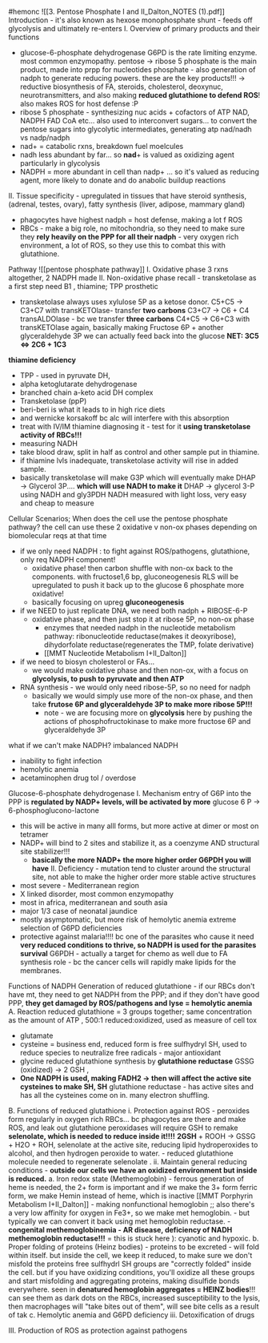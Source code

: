 #hemonc 
![[3. Pentose Phosphate I and II_Dalton_NOTES (1).pdf]]
Introduction - it's also known as hexose monophosphate shunt - feeds off glycolysis and ultimately re-enters 
I. Overview of primary products and their functions
- glucose-6-phosphate dehydrogenase G6PD is the rate limiting enzyme. most common enzymopathy. 
pentose -> ribose 5 phosphate is the main product, made into prpp for nucleotides
phosphate - also generation of nadph to generate reducing powers. these are the key products!!! -> 
	reductive biosynthesis of FA, steroids, cholesterol, deoxynuc, neurotransmitters, and also making **reduced glutathione to defend ROS**! also makes ROS for host defense :P
- ribose 5 phosphate - synthesizing nuc acids + cofactors of ATP NAD, NADPH FAD CoA etc... also used to interconvert sugars... to convert the pentose sugars into glycolytic intermediates, generating atp
nad/nadh vs nadp/nadph
- nad+ = catabolic rxns, breakdown fuel moelcules
- nadh less abundant by far... so **nad**+ is valued as oxidizing agent particularly in glycolysis 
- NADPH = more abundant in cell than nadp+ ... so it's valued as reducing agent, more likely to donate and do anabolic buildup reactions

II. Tissue specificity  - upregulated in tissues that have steroid synthesis, (adrenal, testes, ovary), fatty synthesis (liver, adipose, mammary gland)
- phagocytes have highest nadph = host defense, making a lot f ROS
- RBCs - make a big role, no mitochondria, so they need to make sure they **rely heavily on the PPP for all their nadph** - very oxygen rich environment, a lot of ROS, so they use this to combat this with glutathione. 

Pathway 
![[pentose phosphate pathway]]
I. Oxidative phase 3 rxns altogether, 2 NADPH made 
II. Non-oxidative phase 
recall - transketolase as a first step need B1 , thiamine; TPP prosthetic 
- transketolase always uses xylulose 5P as a ketose donor. 
C5+C5 -> C3+C7 with transKETOlase- transfer **two carbons**
C3+C7 -> C6 + C4 transALDOlase - bc we transfer **three carbons**
C4+C5 -> C6+C3 with transKETOlase again, basically making  Fructose 6P + another glyceraldehyde 3P we can actually feed back into the glucose 
**NET: 3C5 <=> 2C6 + 1C3**

**thiamine deficiency**
- TPP - used in pyruvate DH, 
- alpha ketoglutarate dehydrogenase
- branched chain a-keto acid DH complex
- Transketolase (ppP)
- beri-beri  is what it leads to in high rice diets
- and wernicke korsakoff bc alc will interfere with this absorption 
- treat with IV/IM thiamine 
diagnosing it - test for it **using transketolase activity of RBCs!!!**
- measuring NADH
- take blood draw, split in half as control and other sample put in thiamine. 
- if thiamine lvls inadequate, transketolase activity will rise in added sample. 
- basically transketolase will make G3P which will eventually make DHAP -> Glycerol 3P.... **which will use NADH to make it**
	DHAP -> glycerol 3-P using NADH and gly3PDH
	NADH measured with light loss, very easy and cheap to measure 

Cellular Scenarios; When does the cell use the pentose phosphate pathway? 
the cell can use these 2 oxidative v non-ox phases depending on biomolecular reqs at that time
- if we only need NADPH : to fight against ROS/pathogens, glutathione, only req NADPH component! 
	- oxidative phase! then carbon shuffle with non-ox back to the components. with fructose1,6 bp, gluconeogenesis RLS will be upregulated to push it back up to the glucose 6 phosphate more oxidative! 
	- basically focusing on upreg **gluconeogenesis**
- if we NEED to just replicate DNA, we need both nadph + RIBOSE-6-P
	- oxidative phase, and then just stop it at ribose 5P, no non-ox phase 
		- enzymes that needed nadph in the nucleotide metabolism pathway: ribonucleotide reductase(makes it deoxyribose), dihydorfolate reductase(regenerates the TMP, folate derivative)
		- [[MMT Nucleotide Metabolism I+II_Dalton]]
- if we need to biosyn cholesterol or FAs... 
	- we would make oxidative phase and then non-ox, with a focus on **glycolysis, to push to pyruvate and then ATP**
- RNA synthesis - we would only need ribose-5P, so no need for nadph
	- basically we would simply use more of the non-ox phase, and then take **frutose 6P and glyceraldehyde 3P to make more ribose 5P!!!**
		- note - we are focusing more on **glycolysis** here by pushing the actions of phosphofructokinase to make more fructose 6P and glyceraldehyde 3P 

what if we can't make NADPH? imbalanced NADPH
- inability to fight infection
- hemolytic anemia
- acetaminophen drug tol / overdose 

Glucose-6-phosphate dehydrogenase 
I. Mechanism 
entry of G6P into the PPP is **regulated by NADP+ levels, will be activated by more**
glucose 6 P -> 6-phosphoglucono-lactone
- this will be active in many alll forms, but more active at dimer or most on tetramer
- NADP+ will bind to 2 sites and stabilize it, as a coenzyme AND structural site stabilizer!!!
	- **basically the more NADP+ the more higher order G6PDH you will have**
II. Deficiency - mutation tend to cluster around the structural site, not able to make the higher order more stable active structures
- most severe - Mediterranean region
- X linked disorder, most common enzymopathy
- most in africa, mediterranean and south asia
- major 1/3 case of neonatal jaundice
- mostly asymptomatic, but more risk of hemolytic anemia 
extreme selection of G6PD deficiencies
- protective against malaria!!!! bc one of the parasites who cause it need **very reduced conditions to thrive, so NADPH is used for the parasites survival**
G6PDH - actually a target for chemo as well due to FA synthesis role - bc the cancer cells will rapidly make lipids for the membranes. 

Functions of NADPH 
Generation of reduced glutathione - if our RBCs don't have mt, they need to get NADPH from the PPP; and if they don't have good PPP, **they get damaged by ROS/pathogens and lyse = hemolytic anemia**
A. Reaction 
reduced glutathione = 3 groups together; same concentration as the amount of ATP , 500:1 reduced:oxidized, used as measure of cell tox
- glutamate
- cysteine = business end, reduced form is free sulfhydryl SH, used to reduce species to neutralize free radicals - major antioxidant 
- glycine
reduced glutathione synthesis by **glutathione reductase**
GSSG (oxidized) -> 2 GSH , 
- **One NADPH is used, making FADH2 -> then will affect the active site cysteines to make SH, SH**
glutathione reductase - has active sites and has all the cysteines come on in. many electron shuffling. 

B. Functions of reduced glutathione 
	i. Protection against ROS - peroxides form regularly in oxygen rich RBCs... bc phagocytes are there and make ROS, and leak out 
		glutathione peroxidases will require GSH to remake **selenolate, which is needed to reduce inside it!!!!**
		**2GSH** + ROOH -> GSSG + H2O + ROH, selenolate at the active site, reducing lipid hydroperoxides to alcohol, and then hydrogen peroxide to water. 
		- reduced glutathione molecule needed to regenerate selenolate . 
	ii. Maintain general reducing conditions - **outside our cells we have an oxidized environment but inside is reduced.** 
		a. Iron redox state (Methemoglobin) - ferrous generation of heme is needed, the 2+ form is important and if we make the 3+ form ferric form, we make Hemin instead of heme, which is inactive [[MMT Porphyrin Metabolism I+II_Dalton]] - making nonfunctional hemoglobin ;; 
			also there's a very low affinity for oxygen in Fe3+, so we make met hemoglobin. 
			- but typically we can convert it back using met hemoglobin reductase. 
			- **congenital methemoglobinemia - AR disease, deficiency of NADH methemoglobin reductase!!!** = this is stuck here ): cyanotic and hypoxic. 
		b. Proper folding of proteins (Heinz bodies) - proteins to be excreted - will fold within itself. but inside the cell, we keep it reduced, to make sure we don't misfold the proteins 
			free sulfhydrl SH groups are "correctly folded" inside the cell. 
			but if you have oxidizing conditions, you'll oxidize all these groups and start misfolding and aggregating proteins, making disulfide bonds everywhere. 
			seen in **denatured hemoglobin aggregates = HEINZ bodies**!!! can see them as dark dots on the RBCs, increased susceptibility to the lysis, then 
				macrophages will "take bites out of them", will see bite cells as a result of tak
		c. Hemolytic anemia and G6PD deficiency 
	iii. Detoxification of drugs 

III. Production of ROS as protection against pathogens